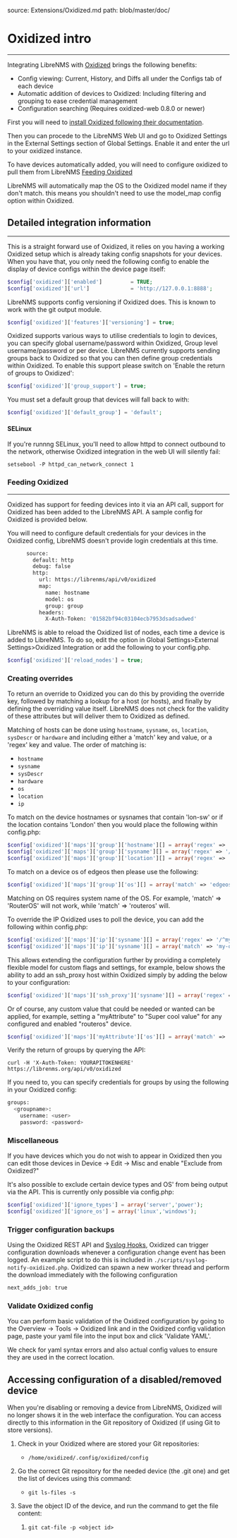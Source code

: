 source: Extensions/Oxidized.md
path: blob/master/doc/

# Oxidized intro
---
Integrating LibreNMS with [Oxidized](https://github.com/ytti/oxidized-web) brings the following benefits:

  - Config viewing: Current, History, and Diffs all under the Configs tab of each device
  - Automatic addition of devices to Oxidized: Including filtering and grouping to ease credential management
  - Configuration searching (Requires oxidized-web 0.8.0 or newer)

First you will need to [install Oxidized following their documentation](https://github.com/ytti/oxidized#installation).

Then you can procede to the LibreNMS Web UI and go to Oxidized Settings in the External Settings section of Global Settings. Enable it and enter the url to your oxidized instance.

To have devices automatically added, you will need to configure oxidized to pull them from LibreNMS [Feeding Oxidized](#feeding-oxidized)

LibreNMS will automatically map the OS to the Oxidized model name if they don't match. this means you shouldn't need to use the model_map config option within Oxidized.

## Detailed integration information
---

This is a straight forward use of Oxidized, it relies on you having a working Oxidized setup which is already taking config snapshots for your devices.
When you have that, you only need the following config to enable the display of device configs within the device page itself:

```php
$config['oxidized']['enabled']         = TRUE;
$config['oxidized']['url']             = 'http://127.0.0.1:8888';
```

LibreNMS supports config versioning if Oxidized does.  This is known to work with the git output module.
```php
$config['oxidized']['features']['versioning'] = true;
```

Oxidized supports various ways to utilise credentials to login to devices, you can specify global username/password within Oxidized, Group level username/password or per device.
LibreNMS currently supports sending groups back to Oxidized so that you can then define group credentials within Oxidized. To enable this support please switch on 'Enable the return of groups to Oxidized':

```php
$config['oxidized']['group_support'] = true;
```

You must set a default group that devices will fall back to with:

```php
$config['oxidized']['default_group'] = 'default';
```

#### SELinux
If you're runnng SELinux, you'll need to allow httpd to connect outbound to the network, otherwise Oxidized integration in the web UI will silently fail:

```
setsebool -P httpd_can_network_connect 1
```

### Feeding Oxidized
----

Oxidized has support for feeding devices into it via an API call, support for Oxidized has been added to the LibreNMS API. A sample config for Oxidized is provided below.

You will need to configure default credentials for your devices in the Oxidized config, LibreNMS doesn't provide login credentials at this time.

```bash
      source:
        default: http
        debug: false
        http:
          url: https://librenms/api/v0/oxidized
          map:
            name: hostname
            model: os
            group: group
          headers:
            X-Auth-Token: '01582bf94c03104ecb7953dsadsadwed'
```

LibreNMS is able to reload the Oxidized list of nodes, each time a device is added to LibreNMS.
To do so, edit the option in Global Settings>External Settings>Oxidized Integration or add the following to your config.php.

```php
$config['oxidized']['reload_nodes'] = true;

```
### Creating overrides

To return an override to Oxidized you can do this by providing the override key, followed by matching a lookup for a host (or hosts), and finally by defining the overriding value itself. LibreNMS does not check for the validity of these attributes but will deliver them to Oxidized as defined.

Matching of hosts can be done using `hostname`, `sysname`, `os`, `location`, `sysDescr` or `hardware` and including either a 'match' key and value, or a 'regex' key and value. The order of matching is:
* `hostname` 
* `sysname`
* `sysDescr`
* `hardware`
* `os`
* `location`
* `ip`

To match on the device hostnames or sysnames that contain 'lon-sw' or if the location contains 'London' then you would place the following within config.php:

```php
$config['oxidized']['maps']['group']['hostname'][] = array('regex' => '/^lon-sw/', 'group' => 'london-switches');
$config['oxidized']['maps']['group']['sysname'][] = array('regex' => '/^lon-sw/', 'group' => 'london-switches');
$config['oxidized']['maps']['group']['location'][] = array('regex' => '/london/', 'group' => 'london-switches');
```

To match on a device os of edgeos then please use the following:

```php
$config['oxidized']['maps']['group']['os'][] = array('match' => 'edgeos', 'group' => 'wireless');
```

Matching on OS requires system name of the OS. For example, 'match' => 'RouterOS' will not work, while 'match' => 'routeros' will.

To override the IP Oxidized uses to poll the device, you can add the following within config.php:

```php
$config['oxidized']['maps']['ip']['sysname'][] = array('regex' => '/^my.node/', 'ip' => '192.168.1.10');
$config['oxidized']['maps']['ip']['sysname'][] = array('match' => 'my-other.node', 'ip' => '192.168.1.20');
```

This allows extending the configuration further by providing a completely flexible model for custom flags and settings, for example, below shows the ability to add an ssh_proxy host within Oxidized simply by adding the below to your configuration:

```php
$config['oxidized']['maps']['ssh_proxy']['sysname'][] = array('regex' => '/^my.node/', 'ssh_proxy' => 'my-ssh-gateway.node');
```

Or of course, any custom value that could be needed or wanted can be applied, for example, setting a "myAttribute" to "Super cool value" for any configured and enabled "routeros" device.

```php
$config['oxidized']['maps']['myAttribute']['os'][] = array('match' => 'routeros', 'myAttribute' => 'Super cool value');
```

Verify the return of groups by querying the API:

```
curl -H 'X-Auth-Token: YOURAPITOKENHERE' https://librenms.org/api/v0/oxidized				
```

If you need to, you can specify credentials for groups by using the following in your Oxidized config:

```bash
groups:
  <groupname>:
    username: <user>
    password: <password>
```

### Miscellaneous

If you have devices which you do not wish to appear in Oxidized then you can edit those devices in Device -> Edit -> Misc and enable "Exclude from Oxidized?"

It's also possible to exclude certain device types and OS' from being output via the API. This is currently only possible via config.php:

```php
$config['oxidized']['ignore_types'] = array('server','power');
$config['oxidized']['ignore_os'] = array('linux','windows');
```

### Trigger configuration backups

Using the Oxidized REST API and [Syslog Hooks](/Extensions/Syslog/#external-hooks), Oxidized can trigger configuration downloads whenever a configuration change event has been logged. An example script to do this is included in `./scripts/syslog-notify-oxidized.php`. Oxidized can spawn a new worker thread and perform the download immediately with the following configuration

```bash
next_adds_job: true
```

### Validate Oxidized config

You can perform basic validation of the Oxidized configuration by going to the Overview -> Tools -> Oxidized link and in the Oxidized config validation page, paste your 
 yaml file into the input box and click 'Validate YAML'.

We check for yaml syntax errors and also actual config values to ensure they are used in the correct location.

## Accessing configuration of a disabled/removed device

When you're disabling or removing a device from LibreNMS, Oxidized will no longer shows it in the web interface the configuration. You can access directly to this information in the Git repository of Oxidized (if using Git to store versions).

1. Check in your Oxidized where are stored your Git repositories:

   - ```
     /home/oxidized/.config/oxidized/config
     ```

2. Go the correct Git repository for the needed device (the .git one) and get the list of devices using this command:

   - ```
     git ls-files -s
     ```

3. Save the object ID of the device, and run the command to get the file content:

   1. ```
      git cat-file -p <object id>
      ```

      
